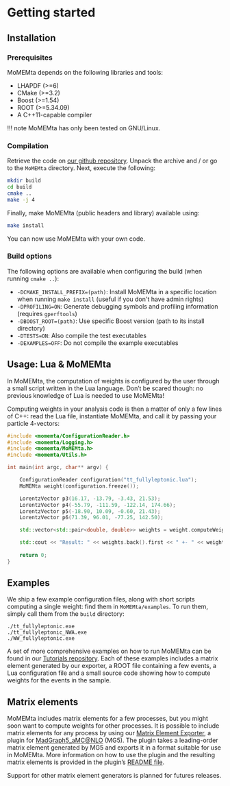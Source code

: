 # Getting started

## Installation

### Prerequisites

MoMEMta depends on the following libraries and tools:

 - LHAPDF (>=6)
 - CMake (>=3.2)
 - Boost (>=1.54)
 - ROOT (>=5.34.09)
 - A C++11-capable compiler

!!! note
    MoMEMta has only been tested on GNU/Linux.

### Compilation

Retrieve the code on [our github repository](https://github.com/MoMEMta/MoMEMta/releases). Unpack the archive and / or go to the `MoMEMta` directory. Next, execute the following:
```bash
mkdir build
cd build
cmake ..
make -j 4
```

Finally, make MoMEMta (public headers and library) available using:
```bash
make install
```

You can now use MoMEMta  with your own code.

### Build options

The following options are available when configuring the build (when running `cmake ..`):

   * `-DCMAKE_INSTALL_PREFIX=(path)`: Install MoMEMta in a specific location when running `make install` (useful if you don't have admin rights)
   * `-DPROFILING=ON`: Generate debugging symbols and profiling information (requires `gperftools`)
   * `-DBOOST_ROOT=(path)`: Use specific Boost version (path to its install directory)
   * `-DTESTS=ON`: Also compile the test executables
   * `-DEXAMPLES=OFF`: Do not compile the example executables


## Usage: Lua & MoMEMta

In MoMEMta, the computation of weights is configured by the user through a small script written in the Lua language. Don’t be scared though: no previous knowledge of Lua is needed to use MoMEMta!

Computing weights in your analysis code is then a matter of only a few lines of C++: read the Lua file, instantiate MoMEMta, and call it by passing your particle 4-vectors:

```cpp
#include <momemta/ConfigurationReader.h>
#include <momemta/Logging.h>
#include <momemta/MoMEMta.h>
#include <momemta/Utils.h>

int main(int argc, char** argv) {

    ConfigurationReader configuration("tt_fullyleptonic.lua");
    MoMEMta weight(configuration.freeze());

    LorentzVector p3(16.17, -13.79, -3.43, 21.53);
    LorentzVector p4(-55.79, -111.59, -122.14, 174.66);
    LorentzVector p5(-18.90, 10.09, -0.60, 21.43);
    LorentzVector p6(71.39, 96.01, -77.25, 142.50);

    std::vector<std::pair<double, double>> weights = weight.computeWeights({p3, p4, p5, p6});

    std::cout << "Result: " << weights.back().first << " +- " << weights.back().second;
    
    return 0;
}
```

## Examples

We ship a few example configuration files, along with short scripts computing a single weight: find them in `MoMEMta/examples`. To run them, simply call them from the `build` directory:

```
./tt_fullyleptonic.exe
./tt_fullyleptonic_NWA.exe
./WW_fullyleptonic.exe
```

A set of more comprehensive examples on how to run MoMEMta can be found in our [Tutorials repository](https://github.com/MoMEMta/Tutorials). Each of these examples includes a matrix element generated by our exporter, a ROOT file containing a few events, a Lua configuration file and a small source code showing how to compute weights for the events in the sample.

## Matrix elements

MoMEMta includes matrix elements for a few processes, but you might soon want to compute weights for other processes. It is possible to include matrix elements for any process by using our [Matrix Element Exporter](https://github.com/MoMEMta/MoMEMta-MaGMEE), a plugin for [MadGraph5_aMC@NLO](https://launchpad.net/mg5amcnlo) (MG5). The plugin takes a leading-order matrix element generated by MG5 and exports it in a format suitable for use in MoMEMta. More information on how to use the plugin and the resulting matrix elements is provided in the plugin’s [README file](https://github.com/MoMEMta/MoMEMta-MaGMEE/blob/master/README.md). 

Support for other matrix element generators is planned for futures releases.
